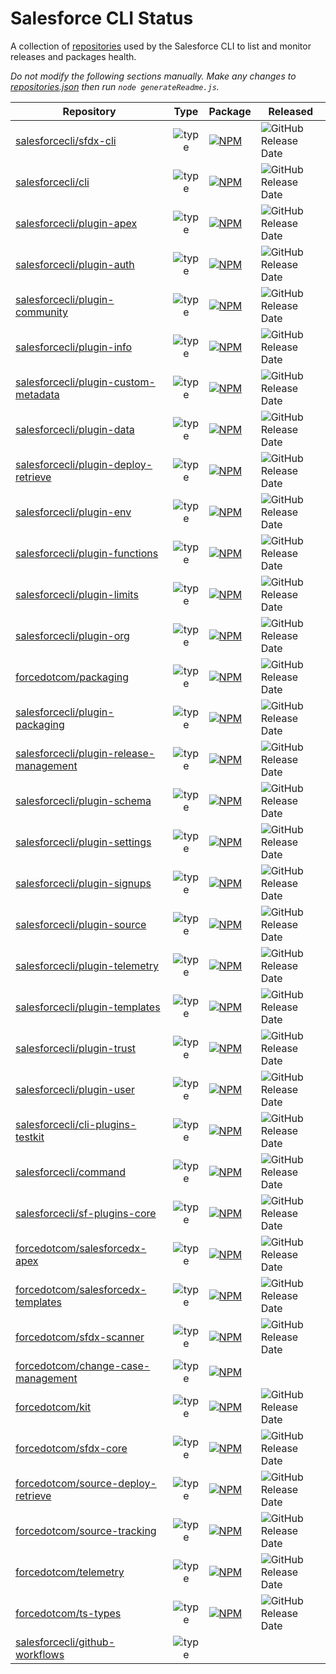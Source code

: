 # Salesforce CLI Status

A collection of [repositories](./repositories.json) used by the Salesforce CLI to list and monitor releases and packages health.

*Do not modify the following sections manually. Make any changes to [repositories.json](./repositories.json) then run `node generateReadme.js`.*

<!-- Repositories -->

| Repository | Type | Package | Released |
|------------|:----:|---------|----------|
| [salesforcecli/sfdx-cli](https://github.com/salesforcecli/sfdx-cli) | ![type](https://img.shields.io/badge/%20-aggregator-orange) | [![NPM](https://img.shields.io/npm/v/sfdx-cli.svg?label=sfdx-cli)](https://www.npmjs.com/package/sfdx-cli) | ![GitHub Release Date](https://img.shields.io/github/release-date/salesforcecli/sfdx-cli?color=ffc16b&label=%20) |
| [salesforcecli/cli](https://github.com/salesforcecli/cli) | ![type](https://img.shields.io/badge/%20-aggregator-orange) | [![NPM](https://img.shields.io/npm/v/@salesforce/cli.svg?label=@salesforce/cli)](https://www.npmjs.com/package/@salesforce/cli) | ![GitHub Release Date](https://img.shields.io/github/release-date/salesforcecli/cli?color=ffc16b&label=%20) |
| [salesforcecli/plugin-apex](https://github.com/salesforcecli/plugin-apex) | ![type](https://img.shields.io/badge/%20-plugin-blue) | [![NPM](https://img.shields.io/npm/v/@salesforce/plugin-apex.svg?label=@salesforce/plugin-apex)](https://www.npmjs.com/package/@salesforce/plugin-apex) | ![GitHub Release Date](https://img.shields.io/github/release-date/salesforcecli/plugin-apex?color=ffc16b&label=%20) |
| [salesforcecli/plugin-auth](https://github.com/salesforcecli/plugin-auth) | ![type](https://img.shields.io/badge/%20-plugin-blue) | [![NPM](https://img.shields.io/npm/v/@salesforce/plugin-auth.svg?label=@salesforce/plugin-auth)](https://www.npmjs.com/package/@salesforce/plugin-auth) | ![GitHub Release Date](https://img.shields.io/github/release-date/salesforcecli/plugin-auth?color=ffc16b&label=%20) |
| [salesforcecli/plugin-community](https://github.com/salesforcecli/plugin-community) | ![type](https://img.shields.io/badge/%20-plugin-blue) | [![NPM](https://img.shields.io/npm/v/@salesforce/plugin-community.svg?label=@salesforce/plugin-community)](https://www.npmjs.com/package/@salesforce/plugin-community) | ![GitHub Release Date](https://img.shields.io/github/release-date/salesforcecli/plugin-community?color=ffc16b&label=%20) |
| [salesforcecli/plugin-info](https://github.com/salesforcecli/plugin-info) | ![type](https://img.shields.io/badge/%20-plugin-blue) | [![NPM](https://img.shields.io/npm/v/@salesforce/plugin-info.svg?label=@salesforce/plugin-info)](https://www.npmjs.com/package/@salesforce/plugin-info) | ![GitHub Release Date](https://img.shields.io/github/release-date/salesforcecli/plugin-info?color=ffc16b&label=%20) |
| [salesforcecli/plugin-custom-metadata](https://github.com/salesforcecli/plugin-custom-metadata) | ![type](https://img.shields.io/badge/%20-plugin-blue) | [![NPM](https://img.shields.io/npm/v/@salesforce/plugin-custom-metadata.svg?label=@salesforce/plugin-custom-metadata)](https://www.npmjs.com/package/@salesforce/plugin-custom-metadata) | ![GitHub Release Date](https://img.shields.io/github/release-date/salesforcecli/plugin-custom-metadata?color=ffc16b&label=%20) |
| [salesforcecli/plugin-data](https://github.com/salesforcecli/plugin-data) | ![type](https://img.shields.io/badge/%20-plugin-blue) | [![NPM](https://img.shields.io/npm/v/@salesforce/plugin-data.svg?label=@salesforce/plugin-data)](https://www.npmjs.com/package/@salesforce/plugin-data) | ![GitHub Release Date](https://img.shields.io/github/release-date/salesforcecli/plugin-data?color=ffc16b&label=%20) |
| [salesforcecli/plugin-deploy-retrieve](https://github.com/salesforcecli/plugin-deploy-retrieve) | ![type](https://img.shields.io/badge/%20-plugin-blue) | [![NPM](https://img.shields.io/npm/v/@salesforce/plugin-deploy-retrieve.svg?label=@salesforce/plugin-deploy-retrieve)](https://www.npmjs.com/package/@salesforce/plugin-deploy-retrieve) | ![GitHub Release Date](https://img.shields.io/github/release-date/salesforcecli/plugin-deploy-retrieve?color=ffc16b&label=%20) |
| [salesforcecli/plugin-env](https://github.com/salesforcecli/plugin-env) | ![type](https://img.shields.io/badge/%20-plugin-blue) | [![NPM](https://img.shields.io/npm/v/@salesforce/plugin-env.svg?label=@salesforce/plugin-env)](https://www.npmjs.com/package/@salesforce/plugin-env) | ![GitHub Release Date](https://img.shields.io/github/release-date/salesforcecli/plugin-env?color=ffc16b&label=%20) |
| [salesforcecli/plugin-functions](https://github.com/salesforcecli/plugin-functions) | ![type](https://img.shields.io/badge/%20-plugin-blue) | [![NPM](https://img.shields.io/npm/v/@salesforce/plugin-functions.svg?label=@salesforce/plugin-functions)](https://www.npmjs.com/package/@salesforce/plugin-functions) | ![GitHub Release Date](https://img.shields.io/github/release-date/salesforcecli/plugin-functions?color=ffc16b&label=%20) |
| [salesforcecli/plugin-limits](https://github.com/salesforcecli/plugin-limits) | ![type](https://img.shields.io/badge/%20-plugin-blue) | [![NPM](https://img.shields.io/npm/v/@salesforce/plugin-limits.svg?label=@salesforce/plugin-limits)](https://www.npmjs.com/package/@salesforce/plugin-limits) | ![GitHub Release Date](https://img.shields.io/github/release-date/salesforcecli/plugin-limits?color=ffc16b&label=%20) |
| [salesforcecli/plugin-org](https://github.com/salesforcecli/plugin-org) | ![type](https://img.shields.io/badge/%20-plugin-blue) | [![NPM](https://img.shields.io/npm/v/@salesforce/plugin-org.svg?label=@salesforce/plugin-org)](https://www.npmjs.com/package/@salesforce/plugin-org) | ![GitHub Release Date](https://img.shields.io/github/release-date/salesforcecli/plugin-org?color=ffc16b&label=%20) |
| [forcedotcom/packaging](https://github.com/forcedotcom/packaging) | ![type](https://img.shields.io/badge/%20-library-yellowgreen) | [![NPM](https://img.shields.io/npm/v/@salesforce/packaging.svg?label=@salesforce/packaging)](https://www.npmjs.com/package/@salesforce/packaging) | ![GitHub Release Date](https://img.shields.io/github/release-date/forcedotcom/packaging?color=ffc16b&label=%20) |
| [salesforcecli/plugin-packaging](https://github.com/salesforcecli/plugin-packaging) | ![type](https://img.shields.io/badge/%20-plugin-blue) | [![NPM](https://img.shields.io/npm/v/@salesforce/plugin-packaging.svg?label=@salesforce/plugin-packaging)](https://www.npmjs.com/package/@salesforce/plugin-packaging) | ![GitHub Release Date](https://img.shields.io/github/release-date/salesforcecli/plugin-packaging?color=ffc16b&label=%20) |
| [salesforcecli/plugin-release-management](https://github.com/salesforcecli/plugin-release-management) | ![type](https://img.shields.io/badge/%20-plugin-blue) | [![NPM](https://img.shields.io/npm/v/@salesforce/plugin-release-management.svg?label=@salesforce/plugin-release-management)](https://www.npmjs.com/package/@salesforce/plugin-release-management) | ![GitHub Release Date](https://img.shields.io/github/release-date/salesforcecli/plugin-release-management?color=ffc16b&label=%20) |
| [salesforcecli/plugin-schema](https://github.com/salesforcecli/plugin-schema) | ![type](https://img.shields.io/badge/%20-plugin-blue) | [![NPM](https://img.shields.io/npm/v/@salesforce/plugin-schema.svg?label=@salesforce/plugin-schema)](https://www.npmjs.com/package/@salesforce/plugin-schema) | ![GitHub Release Date](https://img.shields.io/github/release-date/salesforcecli/plugin-schema?color=ffc16b&label=%20) |
| [salesforcecli/plugin-settings](https://github.com/salesforcecli/plugin-settings) | ![type](https://img.shields.io/badge/%20-plugin-blue) | [![NPM](https://img.shields.io/npm/v/@salesforce/plugin-settings.svg?label=@salesforce/plugin-settings)](https://www.npmjs.com/package/@salesforce/plugin-settings) | ![GitHub Release Date](https://img.shields.io/github/release-date/salesforcecli/plugin-settings?color=ffc16b&label=%20) |
| [salesforcecli/plugin-signups](https://github.com/salesforcecli/plugin-signups) | ![type](https://img.shields.io/badge/%20-plugin-blue) | [![NPM](https://img.shields.io/npm/v/@salesforce/plugin-signups.svg?label=@salesforce/plugin-signups)](https://www.npmjs.com/package/@salesforce/plugin-signups) | ![GitHub Release Date](https://img.shields.io/github/release-date/salesforcecli/plugin-signups?color=ffc16b&label=%20) |
| [salesforcecli/plugin-source](https://github.com/salesforcecli/plugin-source) | ![type](https://img.shields.io/badge/%20-plugin-blue) | [![NPM](https://img.shields.io/npm/v/@salesforce/plugin-source.svg?label=@salesforce/plugin-source)](https://www.npmjs.com/package/@salesforce/plugin-source) | ![GitHub Release Date](https://img.shields.io/github/release-date/salesforcecli/plugin-source?color=ffc16b&label=%20) |
| [salesforcecli/plugin-telemetry](https://github.com/salesforcecli/plugin-telemetry) | ![type](https://img.shields.io/badge/%20-plugin-blue) | [![NPM](https://img.shields.io/npm/v/@salesforce/plugin-telemetry.svg?label=@salesforce/plugin-telemetry)](https://www.npmjs.com/package/@salesforce/plugin-telemetry) | ![GitHub Release Date](https://img.shields.io/github/release-date/salesforcecli/plugin-telemetry?color=ffc16b&label=%20) |
| [salesforcecli/plugin-templates](https://github.com/salesforcecli/plugin-templates) | ![type](https://img.shields.io/badge/%20-plugin-blue) | [![NPM](https://img.shields.io/npm/v/@salesforce/plugin-templates.svg?label=@salesforce/plugin-templates)](https://www.npmjs.com/package/@salesforce/plugin-templates) | ![GitHub Release Date](https://img.shields.io/github/release-date/salesforcecli/plugin-templates?color=ffc16b&label=%20) |
| [salesforcecli/plugin-trust](https://github.com/salesforcecli/plugin-trust) | ![type](https://img.shields.io/badge/%20-plugin-blue) | [![NPM](https://img.shields.io/npm/v/@salesforce/plugin-trust.svg?label=@salesforce/plugin-trust)](https://www.npmjs.com/package/@salesforce/plugin-trust) | ![GitHub Release Date](https://img.shields.io/github/release-date/salesforcecli/plugin-trust?color=ffc16b&label=%20) |
| [salesforcecli/plugin-user](https://github.com/salesforcecli/plugin-user) | ![type](https://img.shields.io/badge/%20-plugin-blue) | [![NPM](https://img.shields.io/npm/v/@salesforce/plugin-user.svg?label=@salesforce/plugin-user)](https://www.npmjs.com/package/@salesforce/plugin-user) | ![GitHub Release Date](https://img.shields.io/github/release-date/salesforcecli/plugin-user?color=ffc16b&label=%20) |
| [salesforcecli/cli-plugins-testkit](https://github.com/salesforcecli/cli-plugins-testkit) | ![type](https://img.shields.io/badge/%20-library-yellowgreen) | [![NPM](https://img.shields.io/npm/v/@salesforce/cli-plugins-testkit.svg?label=@salesforce/cli-plugins-testkit)](https://www.npmjs.com/package/@salesforce/cli-plugins-testkit) | ![GitHub Release Date](https://img.shields.io/github/release-date/salesforcecli/cli-plugins-testkit?color=ffc16b&label=%20) |
| [salesforcecli/command](https://github.com/salesforcecli/command) | ![type](https://img.shields.io/badge/%20-library-yellowgreen) | [![NPM](https://img.shields.io/npm/v/@salesforce/command.svg?label=@salesforce/command)](https://www.npmjs.com/package/@salesforce/command) | ![GitHub Release Date](https://img.shields.io/github/release-date/salesforcecli/command?color=ffc16b&label=%20) |
| [salesforcecli/sf-plugins-core](https://github.com/salesforcecli/sf-plugins-core) | ![type](https://img.shields.io/badge/%20-library-yellowgreen) | [![NPM](https://img.shields.io/npm/v/@salesforce/sf-plugins-core.svg?label=@salesforce/sf-plugins-core)](https://www.npmjs.com/package/@salesforce/sf-plugins-core) | ![GitHub Release Date](https://img.shields.io/github/release-date/salesforcecli/sf-plugins-core?color=ffc16b&label=%20) |
| [forcedotcom/salesforcedx-apex](https://github.com/forcedotcom/salesforcedx-apex) | ![type](https://img.shields.io/badge/%20-library-yellowgreen) | [![NPM](https://img.shields.io/npm/v/@salesforce/apex-node.svg?label=@salesforce/apex-node)](https://www.npmjs.com/package/@salesforce/apex-node) | ![GitHub Release Date](https://img.shields.io/github/release-date/forcedotcom/salesforcedx-apex?color=ffc16b&label=%20) |
| [forcedotcom/salesforcedx-templates](https://github.com/forcedotcom/salesforcedx-templates) | ![type](https://img.shields.io/badge/%20-library-yellowgreen) | [![NPM](https://img.shields.io/npm/v/@salesforce/templates.svg?label=@salesforce/templates)](https://www.npmjs.com/package/@salesforce/templates) | ![GitHub Release Date](https://img.shields.io/github/release-date/forcedotcom/salesforcedx-templates?color=ffc16b&label=%20) |
| [forcedotcom/sfdx-scanner](https://github.com/forcedotcom/sfdx-scanner) | ![type](https://img.shields.io/badge/%20-plugin-blue) | [![NPM](https://img.shields.io/npm/v/@salesforce/sfdx-scanner.svg?label=@salesforce/sfdx-scanner)](https://www.npmjs.com/package/@salesforce/sfdx-scanner) | ![GitHub Release Date](https://img.shields.io/github/release-date/forcedotcom/sfdx-scanner?color=ffc16b&label=%20) |
| [forcedotcom/change-case-management](https://github.com/forcedotcom/change-case-management) | ![type](https://img.shields.io/badge/%20-plugin-blue) | [![NPM](https://img.shields.io/npm/v/@salesforce/change-case-management.svg?label=@salesforce/change-case-management)](https://www.npmjs.com/package/@salesforce/change-case-management) |  |
| [forcedotcom/kit](https://github.com/forcedotcom/kit) | ![type](https://img.shields.io/badge/%20-library-yellowgreen) | [![NPM](https://img.shields.io/npm/v/@salesforce/kit.svg?label=@salesforce/kit)](https://www.npmjs.com/package/@salesforce/kit) | ![GitHub Release Date](https://img.shields.io/github/release-date/forcedotcom/kit?color=ffc16b&label=%20) |
| [forcedotcom/sfdx-core](https://github.com/forcedotcom/sfdx-core) | ![type](https://img.shields.io/badge/%20-library-yellowgreen) | [![NPM](https://img.shields.io/npm/v/@salesforce/core.svg?label=@salesforce/core)](https://www.npmjs.com/package/@salesforce/core) | ![GitHub Release Date](https://img.shields.io/github/release-date/forcedotcom/sfdx-core?color=ffc16b&label=%20) |
| [forcedotcom/source-deploy-retrieve](https://github.com/forcedotcom/source-deploy-retrieve) | ![type](https://img.shields.io/badge/%20-library-yellowgreen) | [![NPM](https://img.shields.io/npm/v/@salesforce/source-deploy-retrieve.svg?label=@salesforce/source-deploy-retrieve)](https://www.npmjs.com/package/@salesforce/source-deploy-retrieve) | ![GitHub Release Date](https://img.shields.io/github/release-date/forcedotcom/source-deploy-retrieve?color=ffc16b&label=%20) |
| [forcedotcom/source-tracking](https://github.com/forcedotcom/source-tracking) | ![type](https://img.shields.io/badge/%20-library-yellowgreen) | [![NPM](https://img.shields.io/npm/v/@salesforce/source-tracking.svg?label=@salesforce/source-tracking)](https://www.npmjs.com/package/@salesforce/source-tracking) | ![GitHub Release Date](https://img.shields.io/github/release-date/forcedotcom/source-tracking?color=ffc16b&label=%20) |
| [forcedotcom/telemetry](https://github.com/forcedotcom/telemetry) | ![type](https://img.shields.io/badge/%20-library-yellowgreen) | [![NPM](https://img.shields.io/npm/v/@salesforce/telemetry.svg?label=@salesforce/telemetry)](https://www.npmjs.com/package/@salesforce/telemetry) | ![GitHub Release Date](https://img.shields.io/github/release-date/forcedotcom/telemetry?color=ffc16b&label=%20) |
| [forcedotcom/ts-types](https://github.com/forcedotcom/ts-types) | ![type](https://img.shields.io/badge/%20-library-yellowgreen) | [![NPM](https://img.shields.io/npm/v/@salesforce/ts-types.svg?label=@salesforce/ts-types)](https://www.npmjs.com/package/@salesforce/ts-types) | ![GitHub Release Date](https://img.shields.io/github/release-date/forcedotcom/ts-types?color=ffc16b&label=%20) |
| [salesforcecli/github-workflows](https://github.com/salesforcecli/github-workflows) | ![type](https://img.shields.io/badge/%20-GHA-orange) |  |  |

